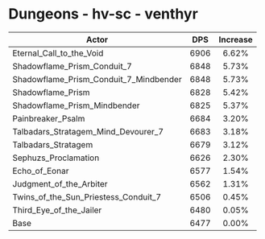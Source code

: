 # Dungeons - hv-sc - venthyr
| Actor | DPS | Increase |
|---|:---:|:---:|
|Eternal_Call_to_the_Void|6906|6.62%|
|Shadowflame_Prism_Conduit_7|6848|5.73%|
|Shadowflame_Prism_Conduit_7_Mindbender|6848|5.73%|
|Shadowflame_Prism|6828|5.42%|
|Shadowflame_Prism_Mindbender|6825|5.37%|
|Painbreaker_Psalm|6684|3.20%|
|Talbadars_Stratagem_Mind_Devourer_7|6683|3.18%|
|Talbadars_Stratagem|6679|3.12%|
|Sephuzs_Proclamation|6626|2.30%|
|Echo_of_Eonar|6577|1.54%|
|Judgment_of_the_Arbiter|6562|1.31%|
|Twins_of_the_Sun_Priestess_Conduit_7|6506|0.45%|
|Third_Eye_of_the_Jailer|6480|0.05%|
|Base|6477|0.00%|
